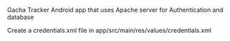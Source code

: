 Gacha Tracker Android app that uses Apache server for Authentication and database

Create a credentials.xml file in app/src/main/res/values/credentials.xml
